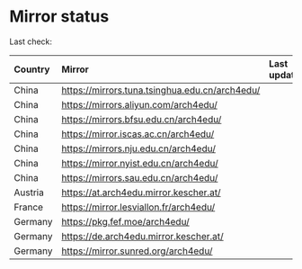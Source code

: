 <script src="./time.js"></script>
# Mirror status
Last check: <script type="text/javascript">localize(1697778978.8933015);</script>

|Country|Mirror|Last update|
|:------|:-----|:----------|
|China|https://mirrors.tuna.tsinghua.edu.cn/arch4edu/|<script type="text/javascript">localize(1697740308);</script>|
|China|https://mirrors.aliyun.com/arch4edu/|<script type="text/javascript">localize(1697740308);</script>|
|China|https://mirrors.bfsu.edu.cn/arch4edu/|<script type="text/javascript">localize(1697697126);</script>|
|China|https://mirror.iscas.ac.cn/arch4edu/|<script type="text/javascript">localize(1697740308);</script>|
|China|https://mirrors.nju.edu.cn/arch4edu/|<script type="text/javascript">localize(1697740308);</script>|
|China|https://mirror.nyist.edu.cn/arch4edu/|<script type="text/javascript">localize(1697740308);</script>|
|China|https://mirrors.sau.edu.cn/arch4edu/|<script type="text/javascript">localize(1697740308);</script>|
|Austria|https://at.arch4edu.mirror.kescher.at/|<script type="text/javascript">localize(1697740308);</script>|
|France|https://mirror.lesviallon.fr/arch4edu/|<script type="text/javascript">localize(1697740308);</script>|
|Germany|https://pkg.fef.moe/arch4edu/|<script type="text/javascript">localize(1697740308);</script>|
|Germany|https://de.arch4edu.mirror.kescher.at/|<script type="text/javascript">localize(1697740308);</script>|
|Germany|https://mirror.sunred.org/arch4edu/|<script type="text/javascript">localize(1697740308);</script>|

<script src="./tablefilter/tablefilter.js"></script>
<script src="./table.js"></script>